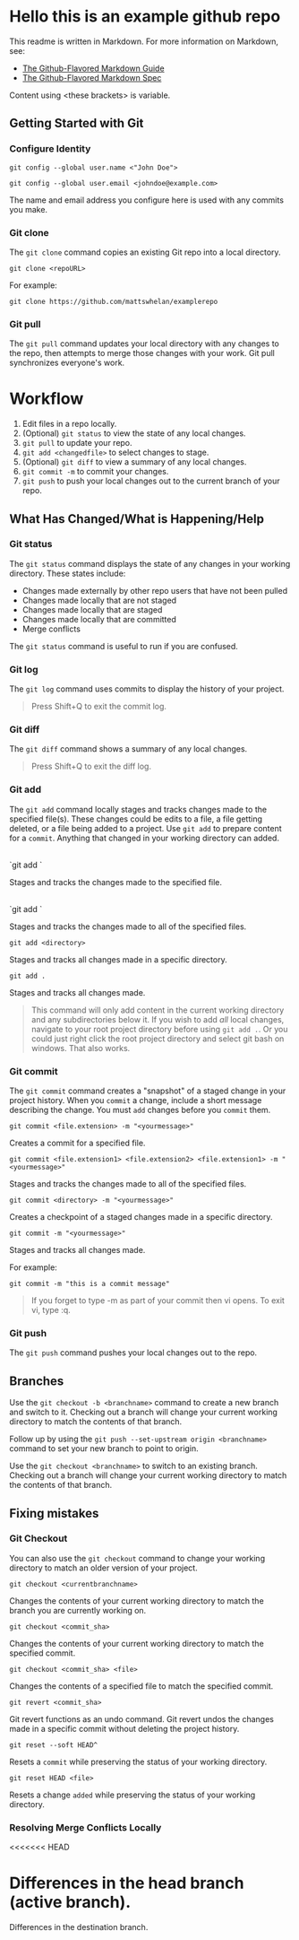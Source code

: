 # Hello this is an example github repo

This readme is written in Markdown.
For more information on Markdown, see:
* [The Github-Flavored Markdown Guide](https://guides.github.com/features/mastering-markdown/)
* [The Github-Flavored Markdown Spec](https://github.github.com/gfm/)

Content using &lt;these brackets> is variable.


## Getting Started with Git
### Configure Identity
`git config --global user.name <"John Doe">`

`git config --global user.email <johndoe@example.com>`

The name and email address you configure here is used with any commits you make.

### Git clone
The `git clone` command copies an existing Git repo into a local directory.

`git clone <repoURL>`

For example:

`git clone https://github.com/mattswhelan/examplerepo`

### Git pull
The `git pull` command updates your local directory with any changes to the repo, then attempts to merge those changes with your work. Git pull synchronizes everyone's work.

# Workflow
1. Edit files in a repo locally.
2. (Optional) `git status` to view the state of any local changes.
3. `git pull` to update your repo.
3. `git add <changedfile>` to select changes to stage.
4. (Optional) `git diff` to view a summary of any local changes.
5. `git commit -m` to commit your changes.
6. `git push` to push your local changes out to the current branch of your repo.


## What Has Changed/What is Happening/Help
### Git status
The `git status` command displays the state of any changes in your working directory. These states include:
* Changes made externally by other repo users that have not been pulled
* Changes made locally that are not staged
* Changes made locally that are staged
* Changes made locally that are committed
* Merge conflicts

The `git status` command is useful to run if you are confused.

### Git log
The `git log` command uses commits to display the history of your project.

>Press Shift+Q to exit the commit log.

### Git diff
The `git diff` command shows a summary of any local changes.
>Press Shift+Q to exit the diff log.

### Git add
The `git add` command locally stages and tracks changes made to the specified file(s). These changes could be edits to a file, a file getting deleted, or a file being added to a project. Use `git add` to prepare content for a `commit`. Anything that changed in your working directory can added.

</br>
`git add <filename.extension>`

Stages and tracks the changes made to the specified file.

</br>
`git add <filename.extension1> <filename.extension2> <filename.extension1>`

Stages and tracks the changes made to all of the specified files.


`git add <directory>`

Stages and tracks all changes made in a specific directory.


`git add .`

Stages and tracks all changes made.

>This command will only add content in the current working directory and any subdirectories below it. If you wish to add _all_ local changes, navigate to your root project directory before using `git add .`. Or you could just right click the root project directory and select git bash on windows. That also works.


### Git commit
The `git commit` command creates a "snapshot" of a staged change in your project history. When you `commit` a change, include a short message describing the change. You must `add` changes before you `commit` them.


`git commit <file.extension> -m "<yourmessage>"`

Creates a commit for a specified file.


`git commit <file.extension1> <file.extension2> <file.extension1> -m "<yourmessage>"`

Stages and tracks the changes made to all of the specified files.


`git commit <directory> -m "<yourmessage>"`

Creates a checkpoint of a staged changes made in a specific directory.


`git commit -m "<yourmessage>"`

Stages and tracks all changes made.

For example:

`git commit -m "this is a commit message"`

>If you forget to type -m as part of your commit then vi opens. To exit vi, type :q.

### Git push
The `git push` command pushes your local changes out to the repo.

## Branches
Use the `git checkout -b <branchname>` command to create a new branch and switch to it. Checking out a branch will change your current working directory to match the contents of that branch.

Follow up by using the `git push --set-upstream origin <branchname>` command to set your new branch to point to origin.


Use the `git checkout <branchname>` to switch to an existing branch. Checking out a branch will change your current working directory to match the contents of that branch.

## Fixing mistakes
### Git Checkout
You can also use the `git checkout` command to change your working directory to match an older version of your project.


`git checkout <currentbranchname>`

Changes the contents of your current working directory to match the branch you are currently working on.


`git checkout <commit_sha>`

Changes the contents of your current working directory to match the specified commit.


`git checkout <commit_sha> <file>`

Changes the contents of a specified file to match the specified commit.


`git revert <commit_sha>`

Git revert functions as an undo command. Git revert undos the changes made in a specific commit without deleting the project history.


`git reset --soft HEAD^`

Resets a `commit` while preserving the status of your working directory.


`git reset HEAD <file>`

Resets a change `added` while preserving the status of your working directory.

### Resolving Merge Conflicts Locally

<<<<<<< HEAD

Differences in the head branch (active branch).
========

Differences in the destination branch.
>>>>>>>>>>



<!--Get to this later

git reset --hard HEAD~1

git reset --hard <commit_sha>

git merge --abort

git cherry-pick <commit_sha>
--->
